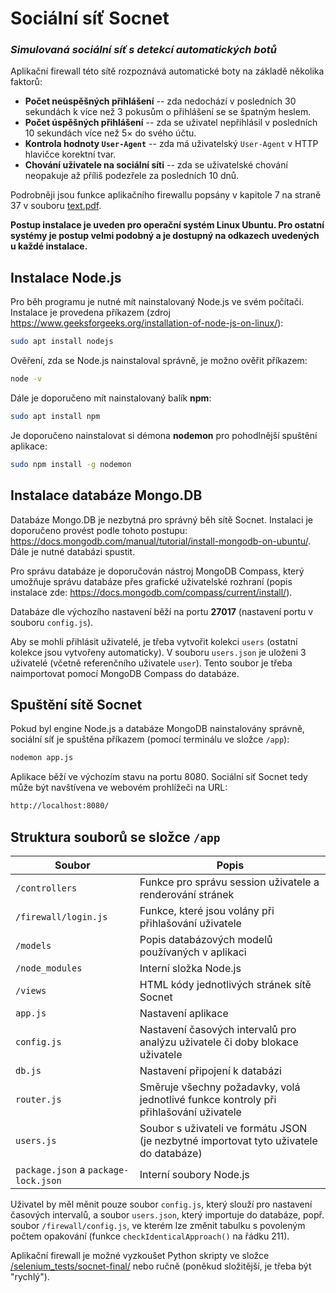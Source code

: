 # Sociální síť Socnet
### _Simulovaná sociální síť s detekcí automatických botů_

Aplikační firewall této sítě rozpoznává automatické boty na základě několika faktorů:

- **Počet neúspěšných přihlášení** -- zda nedochází v posledních 30 sekundách k více než 3 pokusům o přihlášení se se špatným heslem.
- **Počet úspěšných přihlášení** -- zda se uživatel nepřihlásil v posledních 10 sekundách více než 5× do svého účtu.
- **Kontrola hodnoty `User-Agent`** -- zda má uživatelský `User-Agent` v HTTP hlavičce korektní tvar.
- **Chování uživatele na sociální síti** -- zda se uživatelské chování neopakuje až příliš podezřele za posledních 10 dnů.

[text]: <https://github.com/radimzitka/BP-app/blob/main/text.pdf>

Podrobněji jsou funkce aplikačního firewallu popsány v kapitole 7 na straně 37 v souboru [text.pdf][text]. 

**Postup instalace je uveden pro operační systém Linux Ubuntu. Pro ostatní systémy je postup velmi podobný a je dostupný na odkazech uvedených u každé instalace.**

## Instalace Node.js
Pro běh programu je nutné mít nainstalovaný Node.js ve svém počítači. Instalace je provedena příkazem (zdroj https://www.geeksforgeeks.org/installation-of-node-js-on-linux/):

```sh
sudo apt install nodejs
```

Ověření, zda se Node.js nainstaloval správně, je možno ověřit příkazem:

```sh
node -v 
```

Dále je doporučeno mít nainstalovaný balík **npm**:

```sh
sudo apt install npm
```

Je doporučeno nainstalovat si démona **nodemon** pro pohodlnější spuštění aplikace:

```sh
sudo npm install -g nodemon
```

## Instalace databáze Mongo.DB

Databáze Mongo.DB je nezbytná pro správný běh sítě Socnet. Instalaci je doporučeno provést podle tohoto postupu: https://docs.mongodb.com/manual/tutorial/install-mongodb-on-ubuntu/. Dále je nutné databázi spustit.

Pro správu databáze je doporučován nástroj MongoDB Compass, který umožňuje správu databáze přes grafické uživatelské rozhraní (popis instalace zde: https://docs.mongodb.com/compass/current/install/).

Databáze dle výchozího nastavení běží na portu **27017** (nastavení portu v souboru `config.js`).

Aby se mohli přihlásit uživatelé, je třeba vytvořit kolekci `users` (ostatní kolekce jsou vytvořeny automaticky). V souboru `users.json` je uloženi 3 uživatelé (včetně referenčního uživatele `user`). Tento soubor je třeba naimportovat pomocí MongoDB Compass do databáze. 


## Spuštění sítě Socnet
Pokud byl engine Node.js a databáze MongoDB nainstalovány správně, sociální síť je spuštěna příkazem (pomocí terminálu ve složce `/app`):

```sh
nodemon app.js
```

Aplikace běží ve výchozím stavu na portu 8080. Sociální síť Socnet tedy může být navštívena ve webovém prohlížeči na URL:

```sh
http://localhost:8080/
```

## Struktura souborů se složce `/app`

Soubor | Popis
--- | --- 
`/controllers` | Funkce pro správu session uživatele a renderování stránek
`/firewall/login.js` | Funkce, které jsou volány při přihlašování uživatele
`/models` | Popis databázových modelů používaných v aplikaci
`/node_modules` | Interní složka Node.js
`/views` | HTML kódy jednotlivých stránek sítě Socnet
`app.js` | Nastavení aplikace
`config.js` | Nastavení časových intervalů pro analýzu uživatele či doby blokace uživatele
`db.js` | Nastavení připojení k databázi
`router.js` | Směruje všechny požadavky, volá jednotlivé funkce kontroly při přihlašování uživatele
`users.js` | Soubor s uživateli ve formátu JSON (je nezbytné importovat tyto uživatele do databáze)
`package.json` a `package-lock.json` | Interní soubory Node.js

Uživatel by měl měnit pouze soubor `config.js`, který slouží pro nastavení časových intervalů, a soubor `users.json`, který importuje do databáze, popř. soubor `/firewall/config.js`, ve kterém lze změnit tabulku s povoleným počtem opakování (funkce `checkIdenticalApproach()` na řádku 211). 


[selenium]: <https://github.com/radimzitka/BP-app/tree/main/selenium_tests/Socnet-final>

Aplikační firewall je možné vyzkoušet Python skripty ve složce [/selenium_tests/socnet-final/][selenium] nebo ručně (poněkud složitější, je třeba být "rychlý").

